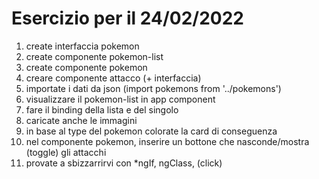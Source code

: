 # Esercizio per il 24/02/2022
1. create interfaccia pokemon
2. create componente pokemon-list
3. create componente pokemon
4. creare componente attacco (+ interfaccia)
5. importate i dati da json (import pokemons from '../pokemons')
6. visualizzare il pokemon-list in app component
7. fare il binding della lista e del singolo
8. caricate anche le immagini
9. in base al type del pokemon colorate la card di conseguenza
10. nel componente pokemon, inserire un bottone che nasconde/mostra (toggle) gli attacchi
11. provate a sbizzarrirvi con *ngIf, ngClass, (click)